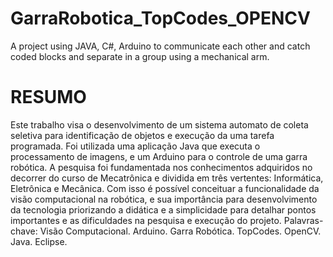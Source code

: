 # GarraRobotica_TopCodes_OPENCV
A project using JAVA, C#, Arduino to communicate each other and catch coded blocks and separate in a group using a mechanical arm.


# RESUMO
Este trabalho visa o desenvolvimento de um sistema automato de coleta seletiva para
identificação de objetos e execução da uma tarefa programada. Foi utilizada uma aplicação
Java que executa o processamento de imagens, e um Arduino para o controle de uma garra
robótica. A pesquisa foi fundamentada nos conhecimentos adquiridos no decorrer do curso de
Mecatrônica e dividida em três vertentes: Informática, Eletrônica e Mecânica. Com isso é
possível conceituar a funcionalidade da visão computacional na robótica, e sua importância
para desenvolvimento da tecnologia priorizando a didática e a simplicidade para detalhar
pontos importantes e as dificuldades na pesquisa e execução do projeto.
Palavras-chave: Visão Computacional. Arduino. Garra Robótica. TopCodes. OpenCV. Java.
Eclipse. 
